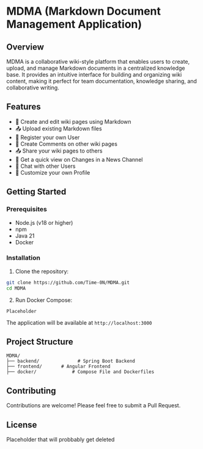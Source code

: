 # MDMA (Markdown Document Management Application)

## Overview
MDMA is a collaborative wiki-style platform that enables users to create, upload, and manage Markdown documents in a centralized knowledge base. It provides an intuitive interface for building and organizing wiki content, making it perfect for team documentation, knowledge sharing, and collaborative writing.

## Features
- 📝 Create and edit wiki pages using Markdown
- 📤 Upload existing Markdown files
- 👤 Register your own User 
- 💬 Create Comments on other wiki pages
- 📤 Share your wiki pages to others
- 🔔 Get a quick view on Changes in a News Channel
- 💬 Chat with other Users
- 🎨 Customize your own Profile

## Getting Started

### Prerequisites
- Node.js (v18 or higher)
- npm
- Java 21
- Docker

### Installation
1. Clone the repository:
```bash
git clone https://github.com/Time-0N/MDMA.git
cd MDMA
```

2. Run Docker Compose:
```
Placeholder
```

The application will be available at `http://localhost:3000`

## Project Structure
```
MDMA/
├── backend/              # Spring Boot Backend
├── frontend/       # Angular Frontend
├── docker/             # Compose File and Dockerfiles
```

## Contributing 
Contributions are welcome! Please feel free to submit a Pull Request.

## License
Placeholder that will probbably get deleted